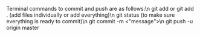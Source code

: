Terminal commands to commit and push are as follows:\n
git add <filename> or git add .       (add files individually or add everything)\n
git status                            (to make sure everything is ready to commit)\n
git commit -m <"message">\n
git push -u origin master
